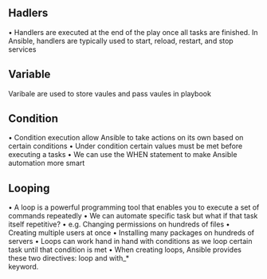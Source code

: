 ## Hadlers

• Handlers are executed at the end of the play once all tasks are finished. In Ansible, 
handlers are typically used to start, reload, restart, and stop services
 
## Variable

Varibale are used to store vaules and pass vaules in playbook

## Condition
• Condition execution allow Ansible to take actions on its own based on certain conditions
• Under condition certain values must be met before executing a tasks
• We can use the WHEN statement to make Ansible automation more smart

## Looping 

• A loop is a powerful programming tool that enables you to execute a set of commands 
repeatedly
• We can automate specific task but what if that task itself repetitive?
• e.g. Changing permissions on hundreds of files 
• Creating multiple users at once
• Installing many packages on hundreds of servers
• Loops can work hand in hand with conditions as we loop certain task until that 
condition is met
• When creating loops, Ansible provides these two directives: loop and with_*  
keyword.
